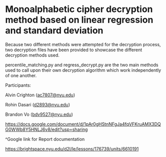# Monoalphabetic cipher decryption method based on linear regression and standard deviation

Because two different methods were attempted for the decryption process, two decryption files have been provided to showcase the different decryption methods used.  

percentile_matching.py and regress_decrypt.py are the two main methods used to call upon their own decryption algorithm which work independently of one another.

Participants:

Alvin Crighton (ac7807@nyu.edu)

Rohin Dasari (d2893@nyu.edu)

Brandon Vo (bdv9527@nyu.edu)

https://docs.google.com/document/d/1pAr0gHStnNFgJa4fqVFKruAMX3DQG0WWb8Y5HNLJ6v8/edit?usp=sharing

^Google link for Report documentation

https://brightspace.nyu.edu/d2l/le/lessons/176739/units/6610191
